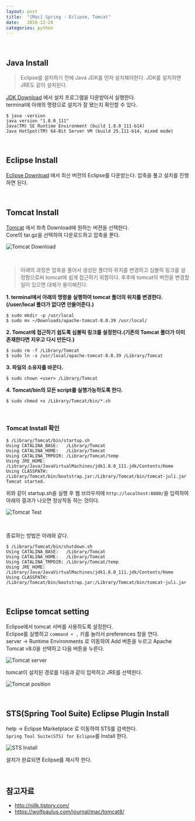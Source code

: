 ```yaml
---
layout: post
title:  "[Mac] Spring - Eclipse, Tomcat"
date:   2016-12-20
categories: python
---
```


<br>  

## Java Install  

> Eclipse를 설치하기 전에 Java JDK를 먼저 설치해야한다. JDK를 설치하면 JRE도 같이 설치된다.    

[JDK Download](https://java.com/ko/download/mac_download.jsp)
에서 설치 프로그램을 다운받아서 실행한다.   
terminal에 아래의 명령으로 설치가 잘 됐는지 확인할 수 있다.   

```
$ java -version
java version "1.8.0_111"
Java(TM) SE Runtime Environment (build 1.8.0_111-b14)
Java HotSpot(TM) 64-Bit Server VM (build 25.111-b14, mixed mode)
```  

<br>  

## Eclipse Install  

[Eclipse Download](http://www.eclipse.org/downloads/) 에서 최신 버전의 Eclipse를 다운받는다. 압축을 풀고 설치를 진행하면 된다.  

<br>  

## Tomcat Install  

[Tomcat](http://tomcat.apache.org/) 에서 좌측 Download에 원하는 버젼을 선택한다.  
Core의 tar.gz을 선택하여 다운로드하고 압축을 푼다.  

![Tomcat Download](/images/mac-spring-setting/tomcat-download.png)  

<br>  

> 아래의 과정은 압축을 풀어서 생성된 폴더의 위치를 변경하고 심볼릭 링크를 설정함으로써 tomcat에 쉽게 접근하기 위함이다. 후추에 tomcat의 버전을 변경할 일이 있으면 대체가 용이해진다.  

__1. terminal에서 아래의 명령을 실행하여 tomcat 폴더의 위치를 변경한다.(/user/local 폴더가 없다면 만들어준다.)__   

```
$ sudo mkdir -p /usr/local
$ sudo mv ~/Downloads/apache-tomcat-8.0.39 /usr/local/
```  

__2. Tomcat에 접근하기 쉽도록 심볼릭 링크를 설정한다.(기존의 Tomcat 폴더가 이미 존재한다면 지우고 다시 만든다.)__  

```
$ sudo rm -f /Library/Tomcat
$ sudo ln -s /usr/local/apache-tomcat-8.0.39 /Library/Tomcat
```  

__3. 파일의 소유자를 바꾼다.__   

```
$ sudo chown <user> /Library/Tomcat
```   

__4. Tomcat/bin의 모든 script를 실행가능하도록 한다.__  

```
$ sudo chmod +x /Library/Tomcat/bin/*.sh
```  

<br>  

### Tomcat Install 확인  

```
$ /Library/Tomcat/bin/startup.sh
Using CATALINA_BASE:   /Library/Tomcat
Using CATALINA_HOME:   /Library/Tomcat
Using CATALINA_TMPDIR: /Library/Tomcat/temp
Using JRE_HOME:        /Library/Java/JavaVirtualMachines/jdk1.8.0_111.jdk/Contents/Home
Using CLASSPATH:       /Library/Tomcat/bin/bootstrap.jar:/Library/Tomcat/bin/tomcat-juli.jar
Tomcat started.
```  

위와 같이 startup.sh을 실행 후 웹 브라우저에 `http://localhost:8080/`을 입력하여 아래의 결과가 나오면 정상작동 하는 것이다.  

![Tomcat Test](/images/mac-spring-setting/tomcat-test.png)  

<br>  

종료하는 방법은 아래와 같다.  

```
$ /Library/Tomcat/bin/shutdown.sh
Using CATALINA_BASE:   /Library/Tomcat
Using CATALINA_HOME:   /Library/Tomcat
Using CATALINA_TMPDIR: /Library/Tomcat/temp
Using JRE_HOME:        /Library/Java/JavaVirtualMachines/jdk1.8.0_111.jdk/Contents/Home
Using CLASSPATH:       /Library/Tomcat/bin/bootstrap.jar:/Library/Tomcat/bin/tomcat-juli.jar
```  

<br>  

## Eclipse tomcat setting  

Eclipse에서 tomcat 서버를 사용하도록 설정한다.  
Eclipse를 실행하고 `command + ,` 키를 눌러서 preferences 창을 연다.  
server -> Runtime Environments 로 이동하여 Add 버튼을 누르고 Apache Tomcat v8.0을 선택하고 다음 버튼을 누른다.  

![Tomcat server](/images/mac-spring-setting/tomcat-server.png)  

tomcat이 설치된 경로를 다음과 같이 입력하고 JRE를 선택한다.  

![Tomcat position](/images/mac-spring-setting/tomcat-position.png)  

<br>  

## STS(Spring Tool Suite) Eclipse Plugin Install  

help -> Eclipse Marketplace 로 이동하여 STS를 검색한다.  
`Spring Tool Suite(STS) for Eclipse`를 Install 한다.  

![STS Install](/images/mac-spring-setting/sts-install.png)  

설치가 완료되면 Eclipse를 재시작 한다.  

<br>  

## 참고자료  

- <http://nillk.tistory.com/>   
- <https://wolfpaulus.com/journal/mac/tomcat8/>  
